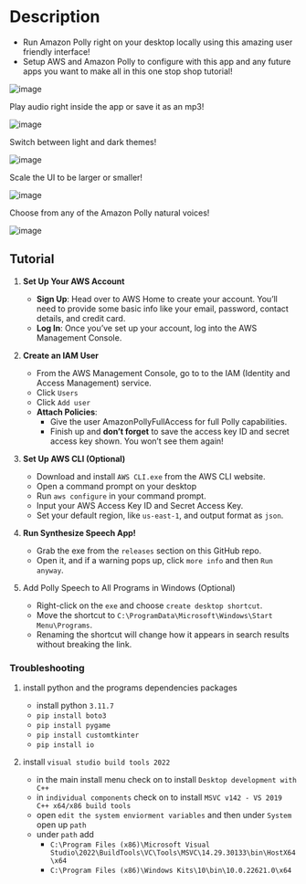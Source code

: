 # Description

- Run Amazon Polly right on your desktop locally using this amazing user friendly interface!
- Setup AWS and Amazon Polly to configure with this app and any future apps you want to make all in this one stop shop tutorial!

![image](https://github.com/user-attachments/assets/454bf0c9-b875-470c-afb5-1ab136a53ab5)

Play audio right inside the app or save it as an mp3!

![image](https://github.com/user-attachments/assets/ac229cef-97ae-4a02-afd0-60accc0bac2a)

Switch between light and dark themes!

![image](https://github.com/user-attachments/assets/9e428c8a-d39a-4750-90fb-6d76dac93fed)

Scale the UI to be larger or smaller!

![image](https://github.com/user-attachments/assets/d1d22188-ec11-44b2-aca4-40eed80e0904)

Choose from any of the Amazon Polly natural voices!

![image](https://github.com/user-attachments/assets/d7c177fc-0e87-4798-8c6a-1d4532e6b29d)

## Tutorial

1. **Set Up Your AWS Account**
    - **Sign Up**: Head over to AWS Home to create your account. You’ll need to provide some basic info like your email, password, contact details, and credit card.
    - **Log In**: Once you’ve set up your account, log into the AWS Management Console.

2. **Create an IAM User**
    - From the AWS Management Console, go to to the IAM (Identity and Access Management) service.
    - Click `Users`
    - Click `Add user`
    - **Attach Policies**:
        - Give the user AmazonPollyFullAccess for full Polly capabilities.
        - Finish up and **don’t forget** to save the access key ID and secret access key shown. You won’t see them again!

3. **Set Up AWS CLI (Optional)**
    - Download and install `AWS CLI.exe` from the AWS CLI website.
    - Open a command prompt on your desktop
    - Run `aws configure` in your command prompt.
    - Input your AWS Access Key ID and Secret Access Key.
    - Set your default region, like `us-east-1`, and output format as `json`.

4. **Run Synthesize Speech App!**
    - Grab the exe from the `releases` section on this GitHub repo.
    - Open it, and if a warning pops up, click `more info` and then `Run anyway`.

5. Add Polly Speech to All Programs in Windows (Optional)
    - Right-click on the `exe` and choose `create desktop shortcut`.
    - Move the shortcut to `C:\ProgramData\Microsoft\Windows\Start Menu\Programs`.
    - Renaming the shortcut will change how it appears in search results without breaking the link.
 
### Troubleshooting

1. install python and the programs dependencies packages
    - install python `3.11.7`
    -  `pip install boto3`
    -  `pip install pygame`
    -  `pip install customtkinter`
    -  `pip install io`

2. install `visual studio build tools 2022`
    - in the main install menu check on to install `Desktop development with C++`
    - in `individual components` check on to install `MSVC v142 - VS 2019 C++ x64/x86 build tools`
    - open `edit the system enviorment variables` and then under `System` open up `path`
    - under `path` add
        - `C:\Program Files (x86)\Microsoft Visual Studio\2022\BuildTools\VC\Tools\MSVC\14.29.30133\bin\HostX64\x64`
        - `C:\Program Files (x86)\Windows Kits\10\bin\10.0.22621.0\x64`
